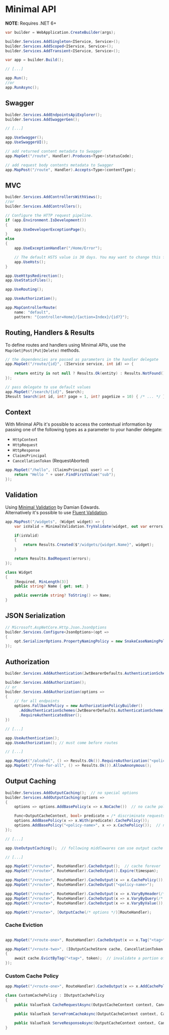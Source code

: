 # Minimal API

**NOTE**: Requires .NET 6+

```cs
var builder = WebApplication.CreateBuilder(args);

builder.Services.AddSingleton<IService, Service>();
builder.Services.AddScoped<IService, Service>();
builder.Services.AddTransient<IService, Service>();

var app = builder.Build();

// [...]

app.Run();
//or
app.RunAsync();
```

## Swagger

```cs
builder.Services.AddEndpointsApiExplorer();
builder.Services.AddSwaggerGen();

// [...]

app.UseSwagger();
app.UseSwaggerUI();

// add returned content metadata to Swagger
app.MapGet("/route", Handler).Produces<Type>(statusCode);

// add request body contents metadata to Swagger
app.MapPost("/route", Handler).Accepts<Type>(contentType);
```

## MVC

```cs
builder.Services.AddControllersWithViews();
//or
builder.Services.AddControllers();

// Configure the HTTP request pipeline.
if (app.Environment.IsDevelopment())
{
    app.UseDeveloperExceptionPage();
}
else
{
    app.UseExceptionHandler("/Home/Error");

    // The default HSTS value is 30 days. You may want to change this for production scenarios, see https://aka.ms/aspnetcore-hsts.
    app.UseHsts();
}

app.UseHttpsRedirection();
app.UseStaticFiles();

app.UseRouting();

app.UseAuthorization();

app.MapControllerRoute(
    name: "default",
    pattern: "{controller=Home}/{action=Index}/{id?}");
```

## Routing, Handlers & Results

To define routes and handlers using Minimal APIs, use the `Map(Get|Post|Put|Delete)` methods.

```cs
// the dependencies are passed as parameters in the handler delegate
app.MapGet("/route/{id}", (IService service, int id) => {
    
    return entity is not null ? Results.Ok(entity) : Results.NotFound();
});

// pass delegate to use default values
app.MapGet("/search/{id}", Search);
IResult Search(int id, int? page = 1, int? pageSize = 10) { /* ... */ }
```

## Context

With Minimal APIs it's possible to access the contextual information by passing one of the following types as a parameter to your handler delegate:

- `HttpContext`
- `HttpRequest`
- `HttpResponse`
- `ClaimsPrincipal`
- `CancellationToken` (RequestAborted)

```cs
app.MapGet("/hello", (ClaimsPrincipal user) => {
    return "Hello " + user.FindFirstValue("sub");
});
```

## Validation

Using [Minimal Validation](https://github.com/DamianEdwards/MinimalValidation) by Damian Edwards.  
Alternatively it's possible to use [Fluent Validation](https://fluentvalidation.net/).

```cs
app.MapPost("/widgets", (Widget widget) => {
    var isValid = MinimalValidation.TryValidate(widget, out var errors);

    if(isValid)
    {
        return Results.Created($"/widgets/{widget.Name}", widget);
    }

    return Results.BadRequest(errors);
});

class Widget
{
    [Required, MinLength(3)]
    public string? Name { get; set; }

    public override string? ToString() => Name;
}
```

## JSON Serialization

```cs
// Microsoft.AspNetCore.Http.Json.JsonOptions
builder.Services.Configure<JsonOptions>(opt =>
{
    opt.SerializerOptions.PropertyNamingPolicy = new SnakeCaseNamingPolicy();
});
```

## Authorization

```cs
builder.Services.AddAuthentication(JwtBearerDefaults.AuthenticationScheme).AddJwtBearer();

builder.Services.AddAuthorization();
// or
builder.Services.AddAuthorization(options =>
{
    // for all endpoints
    options.FallbackPolicy = new AuthorizationPolicyBuilder()
      .AddAuthenticationSchemes(JwtBearerDefaults.AuthenticationScheme)
      .RequireAuthenticatedUser();
})

// [...]

app.UseAuthentication();
app.UseAuthorization(); // must come before routes

// [...]

app.MapGet("/alcohol", () => Results.Ok()).RequireAuthorization("<policy>");  // on specific endpoints
app.MapGet("/free-for-all", () => Results.Ok()).AllowAnonymous();
```

## Output Caching

```cs
builder.Services.AddOutputCaching();  // no special options
builder.Services.AddOutputCaching(options => 
{
    options => options.AddBasePolicy(x => x.NoCache())  // no cache policy

    Func<OutputCacheContext, bool> predicate = /* discriminate requests */
    options.AddBasePolicy(x => x.With(predicate).CachePolicy());
    options.AddBasePolicy("<policy-name>", x => x.CachePolicy());  // named policy
});

// [...]

app.UseOutputCaching();  // following middlewares can use output cache

// [...]

app.MapGet("/<route>", RouteHandler).CacheOutput();  // cache forever
app.MapGet("/<route>", RouteHandler).CacheOutput().Expire(timespan);

app.MapGet("/<route>", RouteHandler).CacheOutput(x => x.CachePolicy());
app.MapGet("/<route>", RouteHandler).CacheOutput("<policy-name>");

app.MapGet("/<route>", RouteHandler).CacheOutput(x => x.VaryByHeader(/* headers list */));
app.MapGet("/<route>", RouteHandler).CacheOutput(x => x.VaryByQuery(/* query key */));
app.MapGet("/<route>", RouteHandler).CacheOutput(x => x.VaryByValue());

app.MapGet("/<route>", [OutputCache(/* options */)]RouteHandler);
```

### Cache Eviction

```cs

app.MapGet("/<route-one>", RouteHandler).CacheOutput(x => x.Tag("<tag>"));  // tag cache portion

app.MapGet("/<route-two>", (IOutputCacheStore cache, CancellationToken token) => 
{
    await cache.EvictByTag("<tag>", token);  // invalidate a portion of the cache
});
```

### Custom Cache Policy

```cs
app.MapGet("/<route-one>", RouteHandler).CacheOutput(x => x.AddCachePolicy<CustomCachePolicy>());
```

```cs
class CustomCachePolicy : IOutputCachePolicy
{
    public ValueTask CacheRequestAsync(OutputCacheContext context, CancellationToken cancellationToken) { }

    public ValueTask ServeFromCacheAsync(OutputCacheContext context, CancellationToken cancellationToken) { }

    public ValueTask ServeResponseAsync(OutputCacheContext context, CancellationToken cancellationToken) { }
}
```
